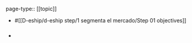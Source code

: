 page-type:: [[topic]]

- #[[D-eship/d-eship step/1 segmenta el mercado/Step 01 objectives]]

- ### 



